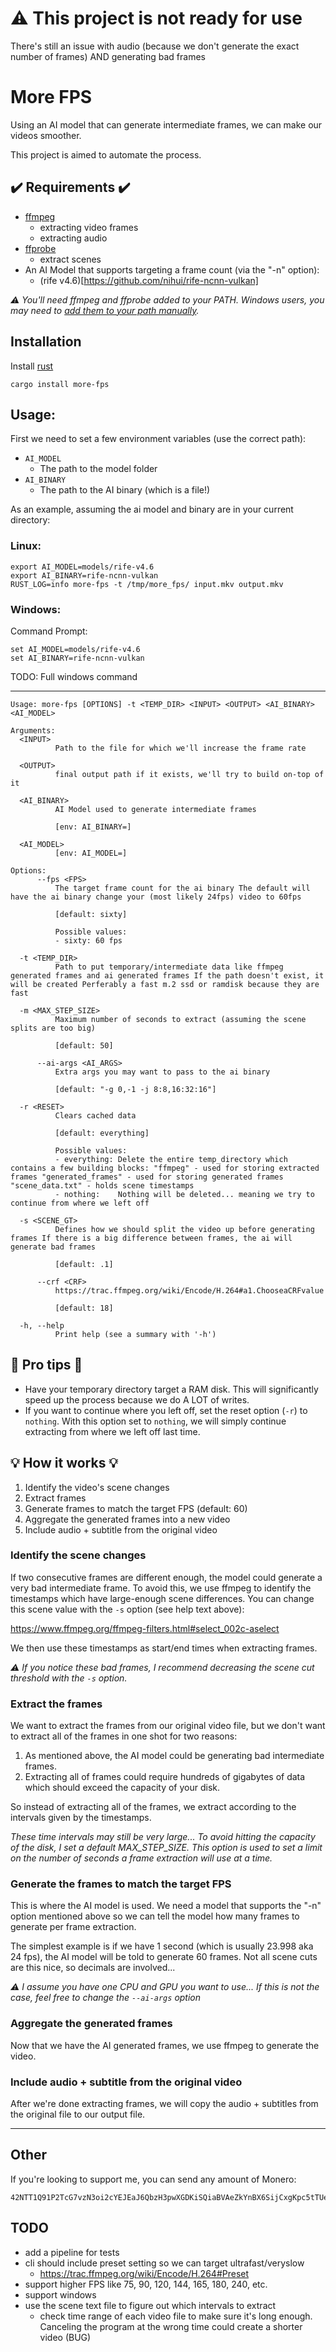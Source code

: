 # ⚠️ This project is not ready for use 

There's still an issue with audio (because we don't generate the exact number of frames) AND generating bad frames

# More FPS

Using an AI model that can generate intermediate frames, we can make our videos smoother.

This project is aimed to automate the process.

## ✔️ Requirements ✔️

- [ffmpeg](https://ffmpeg.org/download.html)
  - extracting video frames
  - extracting audio
- [ffprobe](https://ffmpeg.org/download.html)
  - extract scenes
- An AI Model that supports targeting a frame count (via the "-n" option):
  - (rife v4.6)[https://github.com/nihui/rife-ncnn-vulkan]

*⚠️ You'll need ffmpeg and ffprobe added to your PATH. Windows users, you may need to [add them to your path manually](https://www.howtogeek.com/118594/how-to-edit-your-system-path-for-easy-command-line-access/).*

## Installation

Install [rust](https://www.rust-lang.org/tools/install)

```
cargo install more-fps
```

## Usage:

First we need to set a few environment variables (use the correct path):
- `AI_MODEL`
  - The path to the model folder
- `AI_BINARY`
  - The path to the AI binary (which is a file!)

As an example, assuming the ai model and binary are in your current directory:

### Linux:
```
export AI_MODEL=models/rife-v4.6
export AI_BINARY=rife-ncnn-vulkan
RUST_LOG=info more-fps -t /tmp/more_fps/ input.mkv output.mkv
```

### Windows:

Command Prompt:
```
set AI_MODEL=models/rife-v4.6
set AI_BINARY=rife-ncnn-vulkan
```

TODO: Full windows command

---

```
Usage: more-fps [OPTIONS] -t <TEMP_DIR> <INPUT> <OUTPUT> <AI_BINARY> <AI_MODEL>

Arguments:
  <INPUT>
          Path to the file for which we'll increase the frame rate

  <OUTPUT>
          final output path if it exists, we'll try to build on-top of it

  <AI_BINARY>
          AI Model used to generate intermediate frames
          
          [env: AI_BINARY=]

  <AI_MODEL>
          [env: AI_MODEL=]

Options:
      --fps <FPS>
          The target frame count for the ai binary The default will have the ai binary change your (most likely 24fps) video to 60fps
          
          [default: sixty]

          Possible values:
          - sixty: 60 fps

  -t <TEMP_DIR>
          Path to put temporary/intermediate data like ffmpeg generated frames and ai generated frames If the path doesn't exist, it will be created Perferably a fast m.2 ssd or ramdisk because they are fast

  -m <MAX_STEP_SIZE>
          Maximum number of seconds to extract (assuming the scene splits are too big)
          
          [default: 50]

      --ai-args <AI_ARGS>
          Extra args you may want to pass to the ai binary
          
          [default: "-g 0,-1 -j 8:8,16:32:16"]

  -r <RESET>
          Clears cached data
          
          [default: everything]

          Possible values:
          - everything: Delete the entire temp_directory which contains a few building blocks: "ffmpeg" - used for storing extracted frames "generated_frames" - used for storing generated frames "scene_data.txt" - holds scene timestamps
          - nothing:    Nothing will be deleted... meaning we try to continue from where we left off

  -s <SCENE_GT>
          Defines how we should split the video up before generating frames If there is a big difference between frames, the ai will generate bad frames
          
          [default: .1]

      --crf <CRF>
          https://trac.ffmpeg.org/wiki/Encode/H.264#a1.ChooseaCRFvalue
          
          [default: 18]

  -h, --help
          Print help (see a summary with '-h')

```

## 🧠 Pro tips 🧠

- Have your temporary directory target a RAM disk. This will significantly speed up the process because we do A LOT of writes.
- If you want to continue where you left off, set the reset option (`-r`) to `nothing`. With this option set to `nothing`, we will simply continue extracting from where we left off last time.

## 💡 How it works 💡

1. Identify the video's scene changes
1. Extract frames
1. Generate frames to match the target FPS (default: 60)
1. Aggregate the generated frames into a new video
1. Include audio + subtitle from the original video

### Identify the scene changes

If two consecutive frames are different enough, the model could generate a very bad intermediate frame. To avoid this, we use ffmpeg to identify the timestamps which have large-enough scene differences. You can change this scene value with the `-s` option (see help text above):

https://www.ffmpeg.org/ffmpeg-filters.html#select_002c-aselect

We then use these timestamps as start/end times when extracting frames.

*⚠️ If you notice these bad frames, I recommend decreasing the scene cut threshold with the `-s` option.*

### Extract the frames

We want to extract the frames from our original video file, but we don't want to extract all of the frames in one shot for two reasons:
1. As mentioned above, the AI model could be generating bad intermediate frames.
1. Extracting all of frames could require hundreds of gigabytes of data which should exceed the capacity of your disk.

So instead of extracting all of the frames, we extract according to the intervals given by the timestamps.

*These time intervals may still be very large... To avoid hitting the capacity of the disk, I set a default MAX_STEP_SIZE. This option is used to set a limit on the number of seconds a frame extraction will use at a time.*

### Generate the frames to match the target FPS

This is where the AI model is used. We need a model that supports the "-n" option mentioned above so we can tell the model how many frames to generate per frame extraction. 

The simplest example is if we have 1 second (which is usually 23.998 aka 24 fps), the AI model will be told to generate 60 frames. Not all scene cuts are this nice, so decimals are involved...

*⚠️ I assume you have one CPU and GPU you want to use... If this is not the case, feel free to change the `--ai-args` option*

### Aggregate the generated frames

Now that we have the AI generated frames, we use ffmpeg to generate the video.

### Include audio + subtitle from the original video

After we're done extracting frames, we will copy the audio + subtitles from the original file to our output file.

---


## Other

If you're looking to support me, you can send any amount of Monero:

```
42NTT1Q91P2TcG7vzN3oi2cYEJEaJ6QbzH3pwXGDKiSQiaBVAeZkYnBX6SijCxgKpc5tTUeVW5AuwDWBNdewZia9AJ5TgLT
```

## TODO
  - add a pipeline for tests
  - cli should include preset setting so we can target ultrafast/veryslow
    - https://trac.ffmpeg.org/wiki/Encode/H.264#Preset
  - support higher FPS like 75, 90, 120, 144, 165, 180, 240, etc.
  - support windows
  - use the scene text file to figure out which intervals to extract
    - check time range of each video file to make sure it's long enough. Canceling the program at the wrong time could create a shorter video (BUG)

